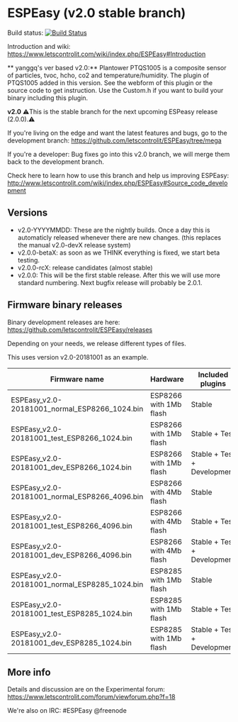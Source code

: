 # ESPEasy (v2.0 stable branch)

Build status: [![Build Status](https://travis-ci.org/letscontrolit/ESPEasy.svg?branch=v2.0)](https://travis-ci.org/letscontrolit/ESPEasy)

Introduction and wiki: https://www.letscontrolit.com/wiki/index.php/ESPEasy#Introduction

** yanggq's ver based v2.0:**
Plantower PTQS1005 is a composite sensor of particles, tvoc, hcho, co2 and temperature/humidity. The plugin of PTQS1005 added in this version. See the webform of this plugin or the source code to get instruction. Use the Custom.h if you want to build your binary including this plugin.

**v2.0**
:warning:This is the stable branch for the next upcoming ESPeasy release (2.0.0).:warning:

If you're living on the edge and want the latest features and bugs, go to the development branch: https://github.com/letscontrolit/ESPEasy/tree/mega

If you're a developer: Bug fixes go into this v2.0 branch, we will merge them back to the development branch.

Check here to learn how to use this branch and help us improving ESPEasy: http://www.letscontrolit.com/wiki/index.php/ESPEasy#Source_code_development

## Versions

* v2.0-YYYYMMDD: These are the nightly builds. Once a day this is automaticly released whenever there are new changes. (this replaces the manual v2.0-devX release system)
* v2.0.0-betaX: as soon as we THINK everything is fixed, we start beta testing.
* v2.0.0-rcX: release candidates (almost stable)
* v2.0.0: This will be the first stable release. After this we will use more standard numbering. Next bugfix release will probably be 2.0.1.

## Firmware binary releases

Binary development releases are here: https://github.com/letscontrolit/ESPEasy/releases

Depending on your needs, we release different types of files.

This uses version v2.0-20181001 as an example.

Firmware name                                 | Hardware                | Included plugins            |
----------------------------------------------|-------------------------|-----------------------------|
ESPEasy_v2.0-20181001_normal_ESP8266_1024.bin  | ESP8266 with 1Mb flash  | Stable                      |
ESPEasy_v2.0-20181001_test_ESP8266_1024.bin    | ESP8266 with 1Mb flash  | Stable + Test               |
ESPEasy_v2.0-20181001_dev_ESP8266_1024.bin     | ESP8266 with 1Mb flash  | Stable + Test + Development |
ESPEasy_v2.0-20181001_normal_ESP8266_4096.bin  | ESP8266 with 4Mb flash  | Stable                      |
ESPEasy_v2.0-20181001_test_ESP8266_4096.bin    | ESP8266 with 4Mb flash  | Stable + Test               |
ESPEasy_v2.0-20181001_dev_ESP8266_4096.bin     | ESP8266 with 4Mb flash  | Stable + Test + Development |
ESPEasy_v2.0-20181001_normal_ESP8285_1024.bin  | ESP8285 with 1Mb flash  | Stable                      |
ESPEasy_v2.0-20181001_test_ESP8285_1024.bin    | ESP8285 with 1Mb flash  | Stable + Test               |
ESPEasy_v2.0-20181001_dev_ESP8285_1024.bin     | ESP8285 with 1Mb flash  | Stable + Test + Development |

## More info

Details and discussion are on the Experimental forum: https://www.letscontrolit.com/forum/viewforum.php?f=18

We're also on IRC: #ESPEasy @freenode
